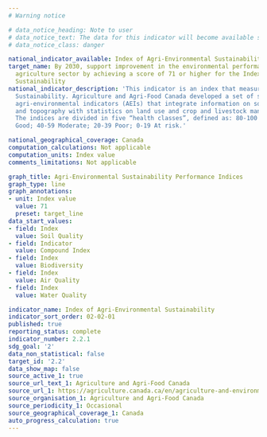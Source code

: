 ```yaml
---
# Warning notice

# data_notice_heading: Note to user
# data_notice_text: The data for this indicator will become available shortly, at which point the indicator will be updated.
# data_notice_class: danger

national_indicator_available: Index of Agri-Environmental Sustainability
target_name: By 2030, support improvement in the environmental performance of the
  agriculture sector by achieving a score of 71 or higher for the Index of Agri-Environmental
  Sustainability
national_indicator_description: 'This indicator is an index that measures Agri-Environmental
  Sustainability. Agriculture and Agri-Food Canada developed a set of science-based
  agri-environmental indicators (AEIs) that integrate information on soils, climate
  and topography with statistics on land use and crop and livestock management practices.
  The indices are divided in five “health classes”, defined as: 80-100 Desired; 60-79
  Good; 40-59 Moderate; 20-39 Poor; 0-19 At risk.'

national_geographical_coverage: Canada
computation_calculations: Not applicable
computation_units: Index value
comments_limitations: Not applicable

graph_title: Agri-Environmental Sustainability Performance Indices
graph_type: line
graph_annotations:
- unit: Index value
  value: 71
  preset: target_line
data_start_values:
- field: Index
  value: Soil Quality
- field: Indicator
  value: Compound Index
- field: Index
  value: Biodiversity
- field: Index
  value: Air Quality
- field: Index
  value: Water Quality

indicator_name: Index of Agri-Environmental Sustainability
indicator_sort_order: 02-02-01
published: true
reporting_status: complete
indicator_number: 2.2.1
sdg_goal: '2'
data_non_statistical: false
target_id: '2.2'
data_show_map: false
source_active_1: true
source_url_text_1: Agriculture and Agri-Food Canada
source_url_1: https://agriculture.canada.ca/en/agriculture-and-environment/agri-environmental-indicators
source_organisation_1: Agriculture and Agri-Food Canada
source_periodicity_1: Occasional
source_geographical_coverage_1: Canada
auto_progress_calculation: true
---
```

